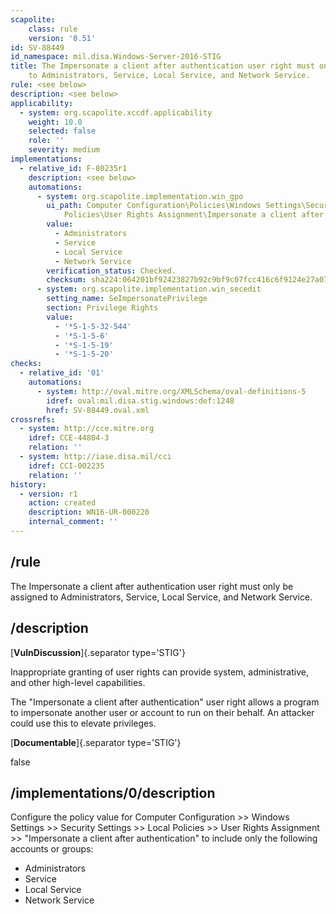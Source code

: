 ```yaml
---
scapolite:
    class: rule
    version: '0.51'
id: SV-88449
id_namespace: mil.disa.Windows-Server-2016-STIG
title: The Impersonate a client after authentication user right must only be assigned
    to Administrators, Service, Local Service, and Network Service.
rule: <see below>
description: <see below>
applicability:
  - system: org.scapolite.xccdf.applicability
    weight: 10.0
    selected: false
    role: ''
    severity: medium
implementations:
  - relative_id: F-80235r1
    description: <see below>
    automations:
      - system: org.scapolite.implementation.win_gpo
        ui_path: Computer Configuration\Policies\Windows Settings\Security Settings\Local
            Policies\User Rights Assignment\Impersonate a client after authentication
        value:
          - Administrators
          - Service
          - Local Service
          - Network Service
        verification_status: Checked.
        checksum: sha224:064201bf92423827b92c9bf9c07fcc416c6f9124e27a074d8812942f
      - system: org.scapolite.implementation.win_secedit
        setting_name: SeImpersonatePrivilege
        section: Privilege Rights
        value:
          - '*S-1-5-32-544'
          - '*S-1-5-6'
          - '*S-1-5-19'
          - '*S-1-5-20'
checks:
  - relative_id: '01'
    automations:
      - system: http://oval.mitre.org/XMLSchema/oval-definitions-5
        idref: oval:mil.disa.stig.windows:def:1248
        href: SV-88449.oval.xml
crossrefs:
  - system: http://cce.mitre.org
    idref: CCE-44804-3
    relation: ''
  - system: http://iase.disa.mil/cci
    idref: CCI-002235
    relation: ''
history:
  - version: r1
    action: created
    description: WN16-UR-000220
    internal_comment: ''
---
```



## /rule

The Impersonate a client after authentication user right must only be assigned to Administrators, Service, Local Service, and Network Service.

## /description

[**VulnDiscussion**]{.separator type='STIG'}

Inappropriate granting of user rights can provide system, administrative, and other high-level capabilities.

The "Impersonate a client after authentication" user right allows a program to impersonate another user or account to run on their behalf. An attacker could use this to elevate privileges.

[**Documentable**]{.separator type='STIG'}

false

## /implementations/0/description

Configure the policy value for Computer Configuration >> Windows Settings >> Security Settings >> Local Policies >> User Rights Assignment >> "Impersonate a client after authentication" to include only the following accounts or groups:

- Administrators
- Service
- Local Service
- Network Service
